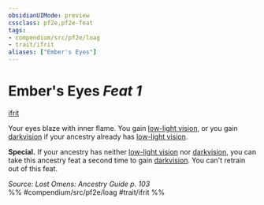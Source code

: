 ```yaml
---
obsidianUIMode: preview
cssclass: pf2e,pf2e-feat
tags:
- compendium/src/pf2e/loag
- trait/ifrit
aliases: ["Ember's Eyes"]
---
```

# Ember's Eyes  *Feat 1*  
[ifrit](../../Rules/traits/ifrit-b2.md)  


Your eyes blaze with inner flame. You gain [low-light vision](../../Rules/abilities/low-light-vision.md), or you gain [darkvision](../../Rules/abilities/darkvision.md) if your ancestry already has [low-light vision](../../Rules/abilities/low-light-vision.md).

**Special.** If your ancestry has neither [low-light vision](../../Rules/abilities/low-light-vision.md) nor [darkvision](../../Rules/abilities/darkvision.md), you can take this ancestry feat a second time to gain [darkvision](../../Rules/abilities/darkvision.md). You can't retrain out of this feat.

*Source: Lost Omens: Ancestry Guide p. 103*  
%% #compendium/src/pf2e/loag #trait/ifrit %%